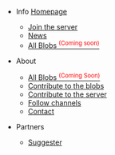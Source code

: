 * Info
  [Homepage](https://karate-blobs.glitch.me)
  * [Join the server](join-server.md)
  * [News](news.md)
  * [All Blobs <sup style="color:red">(Coming soon)<sup>](all-blobs.md)

* About
  * [All Blobs <sup style="color:red">(Coming Soon)<sup>](all-blobs.md)
  * [Contribute to the blobs](contribute_blobs.md)
  * [Contribute to the server](contribute_server.md)
  * [Follow channels](follow.md)
  * [Contact](contact.md)

* Partners
  * [Suggester](suggester.md)
